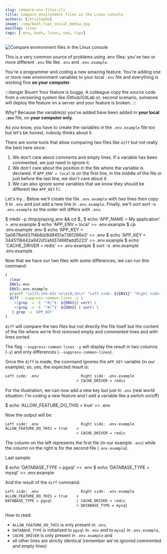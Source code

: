```yaml
---
slug: compare-env-files-cli
title: Compare environment files in the Linux console
authors: [christophe]
image: /img/bash_tips_social_media.jpg
mainTag: linux
tags: [.env, bash, linux, sed, tips]
---
```

![Compare environment files in the Linux console](/img/bash_tips_banner.jpg)

This is a very common source of problems using .env files: you've two or more different `.env` file like `.env` and `.env.example`.

You're a programmer and coding a new amazing feature. You're adding one or more new environment variables to your local `.env` file and everything is working fine **on your computer**.

:::danger Boum! Your feature is buggy.
A colleague copy the source code from a versioning system like Github/GitLab or, second scenario, someone will deploy the feature on a server and your feature is broken.
:::

Why? Because the variable(s) you've added have been added in **your local `.env`** file, on **your computer only**.

As you know, you have to create the variables in the `.env.example` file too but let's be honest, nobody thinks about it.

<!-- truncate -->

There are some tools that allow comparing two files like `diff` but not really the best here since:

1. We don't care about comments and empty lines. If a variable has been commented, we just need to ignore it.
2. We don't care about the position in the file where the variable is declared. If `APP_ENV = local` is on the first line, in the middle of the file or just before the last line, we don't care about it.
3. We can also ignore some variables that we know they should be different like `APP_KEY` f.i.

Let's try... Below we'll create the file `.env.example` with two lines then copy it to `.env` and just add a new line in `.env.example`. Finally, we'll sort  sort -o `.env.example` so the order will differs with `.env`.

<Terminal>
$ mkdir -p /tmp/playing_env && cd $_
$ echo 'APP_NAME = My application' > .env.example
$ echo 'APP_ENV = local' >> .env.example
$ cp .env.example .env
$ echo 'APP_KEY = 5a0678afd37f4b8d/8d9451a7381266e3' >> .env
$ echo 'APP_KEY = 3445118442a942d1/afd37466fadd5223' >> .env.example
$ echo 'CACHE_DRIVER = redis' >> .env.example
$ sort -o .env.example .env.example
</Terminal>

Now that we have our two files with some differences, we can run this command:

```bash
(
  clear
  ENV1=.env
  ENV2=.env.example
  printf "\e[33;1m%-63s %s\e[0;1m\n" "Left side: ${ENV1}" "Right side: ${ENV2}"
  diff --suppress-common-lines -y \
    <(grep -v -E '^#|^$' ${ENV1}| sort) \
    <(grep -v -E '^#|^$' ${ENV2} | sort) \
   | grep -v 'APP_KEY'
)
```

`diff` will compare the two files but not directly the file itself but the content of the file where we're first removed empty and commented lines and with lines sorted.

The flag `--suppress-common-lines -y` will display the result in two columns (`-y`) and only differences (`--suppress-common-lines`).

Once the `diff` is made, the command ignores the `APP_KEY` variable (in our example); so, yes, the expected result is:

```diff
Left side: .env                   Right side: .env.example
                                > CACHE_DRIVER = redis
```

For the illustration, we can now add a new key but just in `.env` (real world situation: I'm coding a new feature and I add a variable like a switch on/off)

<Terminal>
$ echo 'ALLOW_FEATURE_DO_THIS = true' >> .env
</Terminal>

Now the output will be:

```diff
Left side: .env                   Right side: .env.example
ALLOW_FEATURE_DO_THIS = true    <
                                > CACHE_DRIVER = redis
```

The column on the left represents the first file (in our example `.env`) while the column on the right is for the second file (`.env.example`).

Last sample:

<Terminal>
$ echo 'DATABASE_TYPE = pgsql' >> .env
$ echo 'DATABASE_TYPE = mysql' >> .env.example
</Terminal>

And the result of the `diff` command:

```diff
Left side: .env                   Right side: .env.example
ALLOW_FEATURE_DO_THIS = true    <
DATABASE_TYPE = pgsql           | CACHE_DRIVER = redis
                                > DATABASE_TYPE = mysql
```

How to read:

* `ALLOW_FEATURE_DO_THIS` is only present in `.env`,
* `DATABASE_TYPE` is initialized to `pgsql` in `.env` and to `mysql` in `.env.example`,
* `CACHE_DRIVER` is only present in `.env.example` and
* all other lines are strictly identical (remember we've ignored commented and empty lines)
